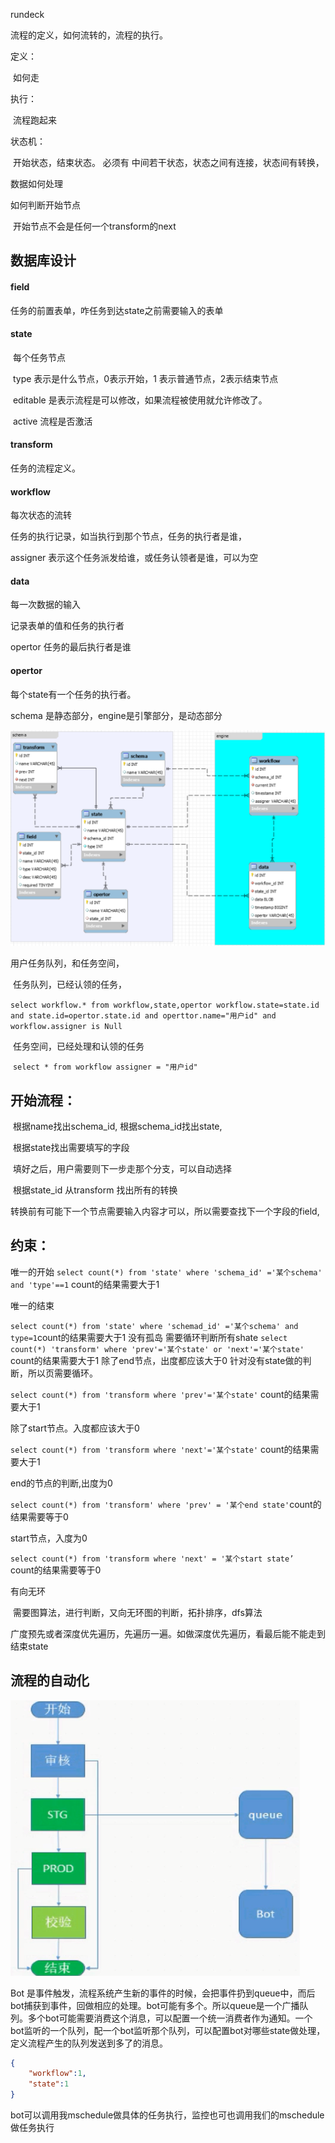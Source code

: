 rundeck

流程的定义，如何流转的，流程的执行。

定义：

​	如何走

执行：

​	流程跑起来

状态机：

​	开始状态，结束状态。 必须有
​	中间若干状态，状态之间有连接，状态间有转换，

数据如何处理

如何判断开始节点

​	开始节点不会是任何一个transform的next

## 数据库设计

####  field

任务的前置表单，咋任务到达state之前需要输入的表单

#### state

​	每个任务节点

​	type 表示是什么节点，0表示开始，1 表示普通节点，2表示结束节点

​	editable 是表示流程是可以修改，如果流程被使用就允许修改了。

​	active 流程是否激活

#### transform

任务的流程定义。

#### workflow

每次状态的流转

任务的执行记录，如当执行到那个节点，任务的执行者是谁，

assigner 表示这个任务派发给谁，或任务认领者是谁，可以为空

#### data

每一次数据的输入

记录表单的值和任务的执行者

opertor 任务的最后执行者是谁

#### opertor

每个state有一个任务的执行者。



schema 是静态部分，engine是引擎部分，是动态部分

![image-20200220095424237](images\流程系统\image-20200220095424237.png)

用户任务队列，和任务空间，

​	任务队列，已经认领的任务，

​			`select workflow.* from workflow,state,opertor workflow.state=state.id and state.id=opertor.state.id and operttor.name="用户id" and workflow.assigner is Null `

​	任务空间，已经处理和认领的任务

​		`select * from workflow assigner = "用户id" `

## 开始流程：

​	根据name找出schema_id, 根据schema_id找出state,

​	根据state找出需要填写的字段

​	填好之后，用户需要则下一步走那个分支，可以自动选择

​	根据state_id 从transform 找出所有的转换

​	转换前有可能下一个节点需要输入内容才可以，所以需要查找下一个字段的field,

## 约束：

唯一的开始
	`select count(*) from 'state' where 'schema_id' ='某个schema' and 'type'==1` 
	count的结果需要大于1

唯一的结束 

​	`select count(*) from 'state' where 'schemad_id' ='某个schema' and type=1`
​	count的结果需要大于1
没有孤岛 需要循环判断所有shate
​	`select count(*) 'transform' where 'prev'='某个state' or 'next'='某个state' ` 
​	count的结果需要大于1
除了end节点，出度都应该大于0 针对没有state做的判断，所以页需要循环。

​	`select count(*) from 'transform where 'prev'='某个state'`
​	count的结果需要大于1

除了start节点。入度都应该大于0

​	`select count(*) from 'transform where 'next'='某个state'` 
​	count的结果需要大于1

end的节点的判断,出度为0

​	`select count(*) from 'transform' where 'prev' = '某个end state'`
​	count的结果需要等于0

start节点，入度为0

​	`select count(*) from 'transform where 'next' = '某个start state’` 	
​	count的结果需要等于0

有向无环

​	需要图算法，进行判断，又向无环图的判断，拓扑排序，dfs算法

​	广度预先或者深度优先遍历，先遍历一遍。如做深度优先遍历，看最后能不能走到结束state	

## 流程的自动化

![image-20200220104853254](images\流程系统\image-20200220104853254.png)

Bot 是事件触发，流程系统产生新的事件的时候，会把事件扔到queue中，而后bot捕获到事件，回做相应的处理。bot可能有多个。所以queue是一个广播队列。多个bot可能需要消费这个消息，可以配置一个统一消费者作为通知。一个bot监听的一个队列，配一个bot监听那个队列，可以配置bot对哪些state做处理，定义流程产生的队列发送到多了的消息。

```json
{
	"workflow":1,
    "state":1
}
```

bot可以调用我mschedule做具体的任务执行，监控也可也调用我们的mschedule做任务执行